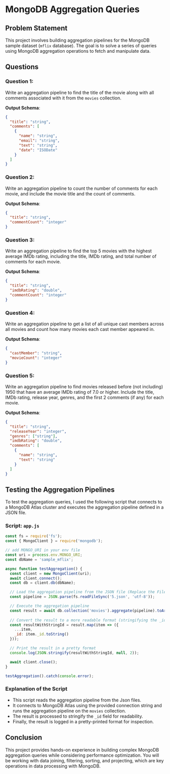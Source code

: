 
# MongoDB Aggregation Queries

## Problem Statement

This project involves building aggregation pipelines for the MongoDB sample dataset (`mflix` database). The goal is to solve a series of queries using MongoDB aggregation operations to fetch and manipulate data. 

## Questions

### Question 1:
Write an aggregation pipeline to find the title of the movie along with all comments associated with it from the `movies` collection.

**Output Schema**:
```json
{
  "title": "string",
  "comments": [
    {
      "name": "string",
      "email": "string",
      "text": "string",
      "date": "ISODate"
    }
  ]
}
```

### Question 2:
Write an aggregation pipeline to count the number of comments for each movie, and include the movie title and the count of comments.

**Output Schema**:
```json
{
  "title": "string",
  "commentCount": "integer"
}
```

### Question 3:
Write an aggregation pipeline to find the top 5 movies with the highest average IMDb rating, including the title, IMDb rating, and total number of comments for each movie.

**Output Schema**:
```json
{
  "title": "string",
  "imdbRating": "double",
  "commentCount": "integer"
}
```

### Question 4:
Write an aggregation pipeline to get a list of all unique cast members across all movies and count how many movies each cast member appeared in.

**Output Schema**:
```json
{
  "castMember": "string",
  "movieCount": "integer"
}
```

### Question 5:
Write an aggregation pipeline to find movies released before (not including) 1950 that have an average IMDb rating of 7.0 or higher. Include the title, IMDb rating, release year, genres, and the first 2 comments (if any) for each movie.

**Output Schema**:
```json
{
  "title": "string",
  "releaseYear": "integer",
  "genres": ["string"],
  "imdbRating": "double",
  "comments": [
    {
      "name": "string",
      "text": "string"
    }
  ]
}
```

## Testing the Aggregation Pipelines

To test the aggregation queries, I used the following script that connects to a MongoDB Atlas cluster and executes the aggregation pipeline defined in a JSON file.

### Script: `app.js`

```javascript
const fs = require('fs');
const { MongoClient } = require('mongodb');

// add MONGO_URI in your env file 
const uri = process.env.MONGO_URI;
const dbName = 'sample_mflix';    

async function testAggregation() {
  const client = new MongoClient(uri);
  await client.connect();
  const db = client.db(dbName);

  // Load the aggregation pipeline from the JSON file (Replace the File name for checking different files)
  const pipeline = JSON.parse(fs.readFileSync('5.json', 'utf-8'));

  // Execute the aggregation pipeline
  const result = await db.collection('movies').aggregate(pipeline).toArray();
  
  // Convert the result to a more readable format (stringifying the _id)
  const resultWithStringId = result.map(item => ({
    ...item,
    _id: item._id.toString()
  }));

  // Print the result in a pretty format
  console.log(JSON.stringify(resultWithStringId, null, 2));

  await client.close();
}

testAggregation().catch(console.error);
```

### Explanation of the Script

- This script reads the aggregation pipeline from the Json files.
- It connects to MongoDB Atlas using the provided connection string and runs the aggregation pipeline on the `movies` collection.
- The result is processed to stringify the `_id` field for readability.
- Finally, the result is logged in a pretty-printed format for inspection.

## Conclusion

This project provides hands-on experience in building complex MongoDB aggregation queries while considering performance optimization. You will be working with data joining, filtering, sorting, and projecting, which are key operations in data processing with MongoDB.
